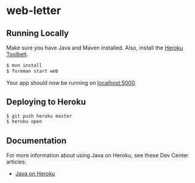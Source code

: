 web-letter
==========

## Running Locally

Make sure you have Java and Maven installed.  Also, install the [Heroku Toolbelt](https://toolbelt.heroku.com/).

```sh
$ mvn install
$ foreman start web
```
Your app should now be running on [localhost:5000](http://localhost:5000/).

## Deploying to Heroku

```sh
$ git push heroku master
$ heroku open
```

## Documentation

For more information about using Java on Heroku, see these Dev Center articles:

- [Java on Heroku](https://devcenter.heroku.com/categories/java)


